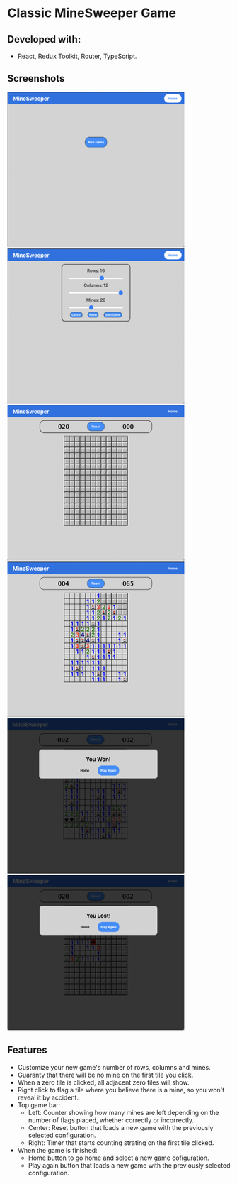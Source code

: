 # Classic MineSweeper Game
## Developed with:
- React, Redux Toolkit, Router, TypeScript.
## Screenshots
<img src='/screenshots/home.png' height='350' width='400' /> <img src='/screenshots/board-config.png' height='350' width='400' />
<img src='/screenshots/new-game.png' height='350' width='400' /> <img src='/screenshots/game-in-progress.png' height='350' width='400' />
<img src='/screenshots/game-won.png' height='350' width='400' /> <img src='/screenshots/game-lost.png' height='350' width='400' />
## Features
- Customize your new game's number of rows, columns and mines.
- Guaranty that there will be no mine on the first tile you click.
- When a zero tile is clicked, all adjacent zero tiles will show.
- Right click to flag a tile where you believe there is a mine, so you won't reveal it by accident.
- Top game bar:
  - Left: Counter showing how many mines are left depending on the number of flags placed, whether correctly or incorrectly.
  - Center: Reset button that loads a new game with the previously selected configuration.
  - Right: Timer that starts counting strating on the first tile clicked.
- When the game is finished:
    - Home button to go home and select a new game cofiguration.
    - Play again button that loads a new game with the previously selected configuration.
